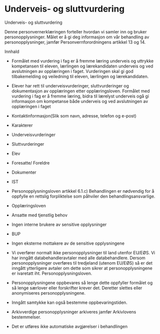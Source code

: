 # Underveis- og sluttvurdering

Underveis- og sluttvurdering

  

Denne personvernerklæringen forteller hvordan vi samler inn og bruker personopplysninger. Målet er å gi deg informasjon om vår behandling av personopplysninger, jamfør Personvernforordningens artikkel 13 og 14.

  

Innhald

*   Formålet med vurdering i fag er å fremme læring underveis og uttrykke kompetansen til eleven, lærlingen og lærekandidaten underveis og ved avslutningen av opplæringen i faget. Vurderingen skal gi god tilbakemelding og veiledning til eleven, lærlingen og lærekandidaten.  
    
*   Elever har rett til underveisvurderinger, sluttvurderinger og dokumentasjon av opplæringen etter opplæringsloven. Formålet med vurdering i fag er å fremme læring, bidra til lærelyst underveis ogå gi informasjon om kompetanse både underveis og ved avslutningen av opplæringen i faget  
    
*   Kontaktinformasjon(Slik som navn, adresse, telefon og e-post)  
    
*   Karakterer  
    
*   Underveisvurderinger  
    
*   Sluttvurderinger  
    
*   Elev  
    
*   Foresatte/ Foreldre  
    
*   Dokumenter  
    
*   IST  
    
*   Personopplysningsloven artikkel 6.1.c) Behandlingen er nødvendig for å oppfylle en rettslig forpliktelse som påhviler den behandlingsansvarlige.  
    
*   Opplæringsloven  
    
*   Ansatte med tjenstlig behov  
    
*   Ingen interne brukere av sensitive opplysninger  
    
*   BUP  
    
*   Ingen eksterne mottakere av de sensitive opplysningene  
    
*   Vi overfører normalt ikke personopplysninger til land utenfor EU/EØS. Vi har inngått databehandleravtaler med alle databehandlere. Dersom personopplysninger overføres til tredjeland (utenom EU/EØS) så er det inngått ytterligere avtaler om dette som sikrer at personopplysningene er ivaretatt iht. Personopplysningsloven.  
    
*   Personopplysningene oppbevares så lenge dette oppfyller formålet og så lenge særlover eller forskrifter krever det. Deretter slettes eller anonymiseres personopplysningene.  
    
*   Inngått samtykke kan også bestemme oppbevaringstiden.  
    
*   Arkivverdige personopplysninger arkiveres jamfør Arkivlovens bestemmelser.  
    
*   Det er utføres ikke automatiske avgjørelser i behandlingen